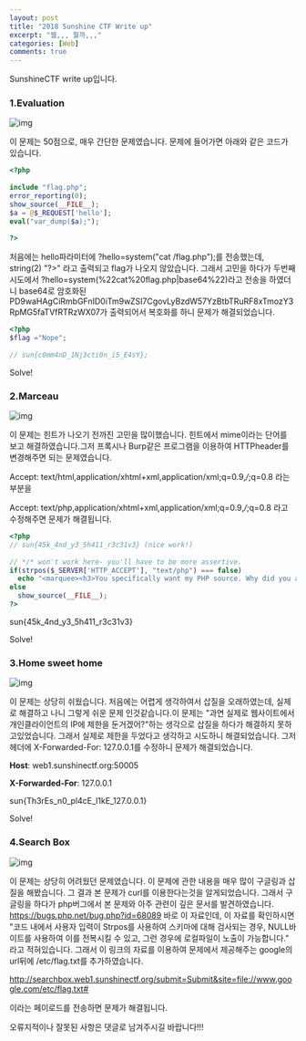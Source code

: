 ```yaml
---
layout: post
title: "2018 Sunshine CTF Write up"
excerpt: "웹,,, 뭘까,,,"
categories: [Web]
comments: true
---
```


SunshineCTF write up입니다.

### 1.Evaluation

![img](https://t1.daumcdn.net/cfile/tistory/993AE74F5ACB7F010B)

이 문제는 50점으로, 매우 간단한 문제였습니다. 문제에 들어가면 아래와 같은 코드가 있습니다.

```php
<?php 
 
include "flag.php";
error_reporting(0);
show_source(__FILE__);
$a = @$_REQUEST['hello'];
eval("var_dump($a);");
 
?>
```


처음에는 hello파라미터에 ?hello=system("cat /flag.php");를 전송했는데, string(2) "?>" 라고 출력되고 flag가 나오지 않았습니다.
그래서 고민을 하다가 두번째 시도에서 ?hello=system(%22cat%20flag.php|base64%22)라고 전송을 하였더니 base64로 암호화된 PD9waHAgCiRmbGFnID0iTm9wZSI7CgovLyBzdW57YzBtbTRuRF8xTmozY3RpMG5faTVfRTRzWX07가 출력되어서 복호화를 하니 문제가 해결되었습니다.

```php
<?php 
$flag ="Nope";
 
// sun{c0mm4nD_1Nj3cti0n_i5_E4sY};
```



Solve!



### 2.Marceau

![img](https://t1.daumcdn.net/cfile/tistory/997BAE405ACB7F0101)

이 문제는 힌트가 나오기 전까진 고민을 많이했습니다. 힌트에서 mime이라는 단어를 보고 해결하였습니다.그저 프록시나 Burp같은 프로그램을 이용하여 HTTPheader를 변경해주면 되는 문제였습니다.

Accept: text/html,application/xhtml+xml,application/xml;q=0.9,*/*;q=0.8 라는 부분을 

Accept: text/php,application/xhtml+xml,application/xml;q=0.9,*/*;q=0.8 라고 수정해주면 문제가 해결됩니다.

```php
<?php
// sun{45k_4nd_y3_5h411_r3c31v3} (nice work!)
 
// */* won't work here- you'll have to be more assertive.
if(strpos($_SERVER['HTTP_ACCEPT'], "text/php") === false)
  echo "<marquee><h3>You specifically want my PHP source. Why did you accept anything else?</h3></marquee>";
else
  show_source(__FILE__);
?>
```



sun{45k_4nd_y3_5h411_r3c31v3} 

Solve!



### 3.Home sweet home

![img](https://t1.daumcdn.net/cfile/tistory/99CFBD4B5ACB7F0113)

이 문제는 상당히 쉬웠습니다. 처음에는 어렵게 생각하여서 삽질을 오래하였는데, 실제로 해결하고 나니 그렇게 쉬운 문제 인것같습니다.이 문제는 "과연 실제로 웹사이트에서 개인클라이언트의 IP에 제한을 둔거겠어?"하는 생각으로 삽질을 하다가 해결하지 못하고있었습니다. 그래서 실제로 제한을 두었다고 생각하고 시도하니 해결되었습니다. 그저 헤더에 X-Forwarded-For: 127.0.0.1를 수정하니 문제가 해결되었습니다.



**Host**: web1.sunshinectf.org:50005



**X-Forwarded-For**: 127.0.0.1



sun{Th3rEs_n0_pl4cE_l1kE_127.0.0.1}



Solve!





### 4.Search Box

![img](https://t1.daumcdn.net/cfile/tistory/99B51E4E5ACB7F0111)

이 문제는 상당히 어려웠던 문제였습니다. 이 문제에 관한 내용을 매우 많이 구글링과 삽질을 해봤습니다. 그 결과 본 문제가 curl를 이용한다는것을 알게되었습니다. 그래서 구글링을 하다가 php버그에서 본 문제와 아주 관련이 깊은 문서를 발견하였습니다. https://bugs.php.net/bug.php?id=68089 바로 이 자료인데, 이 자료를 확인하시면 "코드 내에서 사용자 입력이 Strpos를 사용하여 스키마에 대해 검사되는 경우, NULL바이트를 사용하여 이를 전복시킬 수 있고, 그런 경우에 로컬파일이 노출이 가능합니다." 라고 적혀있습니다. 그래서 이 링크의 자료를 이용하여 문제에서 제공해주는 google의 url뒤에 /etc/flag.txt를 추가하였습니다.

http://searchbox.web1.sunshinectf.org/submit=Submit&site=file://www.google.com/etc/flag.txt#

이라는 페이로드를 전송하면 문제가 해결됩니다.



오류지적이나 잘못된 사항은 댓글로 남겨주시길 바랍니다!!!
